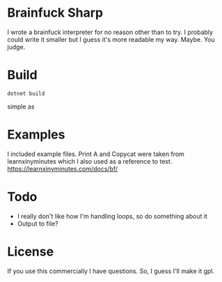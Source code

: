 # Brainfuck Sharp
I wrote a brainfuck interpreter for no reason other than to try.
I probably could write it smaller but I guess it's more readable my way. Maybe. You judge.

# Build

    dotnet build

simple as

# Examples

I included example files. Print A and Copycat were taken from learnxinyminutes which I also used as a reference to test.
https://learnxinyminutes.com/docs/bf/

# Todo
 - I really don't like how I'm handling loops, so do something about it
 - Output to file?

# License
If you use this commercially I have questions.
So, I guess I'll make it gpl.

